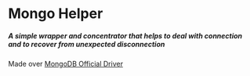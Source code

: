 # Mongo Helper
##### A simple wrapper and concentrator that helps to deal with connection and to recover from unexpected disconnection
Made over [MongoDB Official Driver](https://github.com/mongodb/mongo-go-driver)
<br>
<br>
<br>
